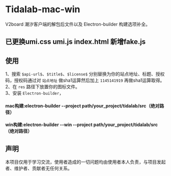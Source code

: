 # Tidalab-mac-win
V2board 潮汐客户端的解包后文件以及 Electron-builder 构建选项补全。

## 已更换umi.css umi.js  index.html  新增fake.js

## 使用
1、搜索 `$api-url$`、`$title$`、`$license$` 分别替换为你的站点地址、标题、授权码，授权码通过对 `站点地址` 做sha1运算然后加上 `1145141919` 再做sha1运算取得。  
2、在 `res` 路径下放置你的图标文件。  
3、安装 `Electron-builder`，



####  mac构建:electron-builder --project path/your_project/tidalab/src（绝对路径）
####  win构建:electron-builder --win --project path/your_project/tidalab/src（绝对路径）


## 声明
本项目仅用于学习交流，使用者造成的一切问题均由使用者本人负责，与项目发起者、维护者、贡献者无任何关系。
